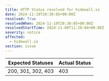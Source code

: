 ```yaml
---
title: HTTP Status resolved for hidewall.io
date: 2024-11-10T20:30:05+00:00Z
resolved: True
resolvedWhen: 2024-11-10T20:30:05+00:00Z
resolvedStartTime: 2024-11-08T11:28:04+00:00Z
severity: notice
affected:
  - hidewall.io
section: issue
---
```


| Expected Statuses | Actual Status  |
|-------------------|----------------|
| 200, 301, 302, 403 | 403 |
